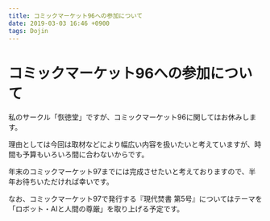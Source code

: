 ```yaml
---
title: コミックマーケット96への参加について
date: 2019-03-03 16:46 +0900
tags: Dojin
---
```


# コミックマーケット96への参加について

私のサークル「恢徳堂」ですが、コミックマーケット96に関してはお休みします。

理由としては今回は取材などにより幅広い内容を扱いたいと考えていますが、時間も予算もいろいろ間に合わないからです。

年末のコミックマーケット97までには完成させたいと考えておりますので、半年お待ちいただければ幸いです。

なお、コミックマーケット97で発行する『現代焚書 第5号』についてはテーマを「ロボット・AIと人間の尊厳」を取り上げる予定です。